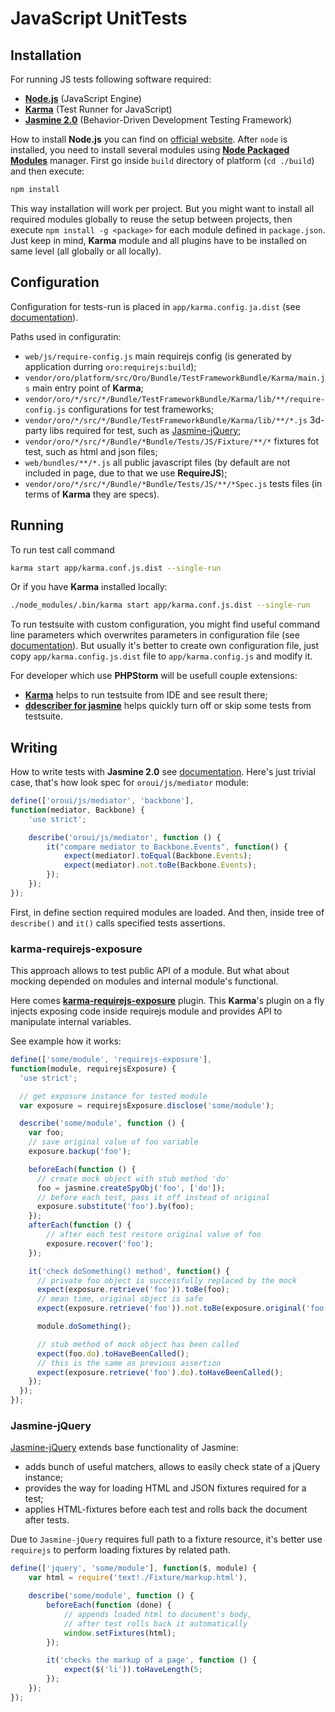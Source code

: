 # JavaScript UnitTests

## Installation
For running JS tests following software required:
 - **[Node.js]** (JavaScript Engine)
 - **[Karma]** (Test Runner for JavaScript)
 - **[Jasmine 2.0]** (Behavior-Driven Development Testing Framework)

How to install **Node.js** you can find on [official website](http://nodejs.org/download/). 
After `node` is installed, you need to install several modules using **[Node Packaged Modules](https://npmjs.org/)** manager.
First go inside `build` directory of platform (`cd ./build`) and then execute:

```bash
npm install
```

This way installation will work per project.
But you might want to install all required modules globally to reuse the setup between projects, then execute `npm install -g <package>` for each module defined in `package.json`.
Just keep in mind, **Karma** module and all plugins have to be installed on same level (all globally or all locally).

## Configuration
Configuration for tests-run is placed in `app/karma.config.ja.dist` (see [documentation](http://karma-runner.github.io/0.10/config/files.html)).

Paths used in configuratin:
- `web/js/require-config.js` main requirejs config (is generated by application durring `oro:requirejs:build`);
- `vendor/oro/platform/src/Oro/Bundle/TestFrameworkBundle/Karma/main.js` main entry point of **Karma**;
- `vendor/oro/*/src/*/Bundle/TestFrameworkBundle/Karma/lib/**/require-config.js` configurations for test frameworks;
- `vendor/oro/*/src/*/Bundle/TestFrameworkBundle/Karma/lib/**/*.js` 3d-party libs required for test, such as [Jasmine-jQuery];
- `vendor/oro/*/src/*/Bundle/*Bundle/Tests/JS/Fixture/**/*` fixtures fot test, such as html and json files;
- `web/bundles/**/*.js` all public javascript files (by default are not included in page, due to that we use **RequireJS**);
- `vendor/oro/*/src/*/Bundle/*Bundle/Tests/JS/**/*Spec.js` tests files (in terms of **Karma** they are specs).

## Running
To run test call command
```bash
karma start app/karma.conf.js.dist --single-run
```
Or if you have **Karma** installed locally:
```bash
./node_modules/.bin/karma start app/karma.conf.js.dist --single-run
```
To run testsuite with custom configuration, you might find useful command line parameters which overwrites parameters in configuration file (see [documentation](http://karma-runner.github.io/0.10/config/files.html)). But usually it's better to create own configuration file, just copy `app/karma.config.js.dist` file to `app/karma.config.js` and modify it.

For developer which use **PHPStorm** will be usefull couple extensions:
- **[Karma](http://plugins.jetbrains.com/plugin/7287)** helps to run testsuite from IDE and see result there; 
- **[ddescriber for jasmine](http://plugins.jetbrains.com/plugin/7233)** helps quickly turn off or skip some tests from testsuite.

## Writing
How to write tests with **Jasmine 2.0** see [documentation](http://jasmine.github.io/2.0/introduction.html).
Here's just trivial case, that's how look spec for `oroui/js/mediator` module:
```js
define(['oroui/js/mediator', 'backbone'],
function(mediator, Backbone) {
    'use strict';

    describe('oroui/js/mediator', function () {
        it("compare mediator to Backbone.Events", function() {
            expect(mediator).toEqual(Backbone.Events);
            expect(mediator).not.toBe(Backbone.Events);
        });
    });
});
```
First, in define section required modules are loaded. And then, inside tree of `describe()` and `it()` calls specified tests assertions.

### karma-requirejs-exposure
This approach allows to test public API of a module. But what about mocking depended on modules and internal module's functional.

Here comes **[karma-requirejs-exposure](https://github.com/laboro/karma-requirejs-exposure.git)** plugin. This **Karma**'s plugin on a fly injects exposing code inside requirejs module and provides API to manipulate internal variables.

See example how it works:
```js
define(['some/module', 'requirejs-exposure'],
function(module, requirejsExposure) {
  'use strict';

  // get exposure instance for tested module
  var exposure = requirejsExposure.disclose('some/module');

  describe('some/module', function () {
    var foo;
    // save original value of foo variable
    exposure.backup('foo');

    beforeEach(function () {
      // create mock object with stub method 'do'
      foo = jasmine.createSpyObj('foo', ['do']);
      // before each test, pass it off instead of original
      exposure.substitute('foo').by(foo);
    });
    afterEach(function () {
        // after each test restore original value of foo
        exposure.recover('foo');
    });

    it('check doSomething() method', function() {
      // private foo object is successfully replaced by the mock
      expect(exposure.retrieve('foo')).toBe(foo);
      // mean time, original object is safe
      expect(exposure.retrieve('foo')).not.toBe(exposure.original('foo'));

      module.doSomething();

      // stub method of mock object has been called
      expect(foo.do).toHaveBeenCalled();
      // this is the same as previous assertion
      expect(exposure.retrieve('foo').do).toHaveBeenCalled();
    });
  });
});
```

### Jasmine-jQuery
[Jasmine-jQuery] extends base functionality of Jasmine:

 - adds bunch of useful matchers, allows to easily check state of a jQuery instance;
 - provides the way for loading HTML and JSON fixtures required for a test;
 - applies HTML-fixtures before each test and rolls back the document after tests.

Due to `Jasmine-jQuery` requires full path to a fixture resource, it's better use `requirejs` to perform loading fixtures by related path.

```js
define(['jquery', 'some/module'], function($, module) {
    var html = require('text!./Fixture/markup.html'),

    describe('some/module', function () {
        beforeEach(function (done) {
            // appends loaded html to document's body,
            // after test rolls back it automatically
            window.setFixtures(html);
        });

        it('checks the markup of a page', function () {
            expect($('li')).toHaveLength(5;
        });
    });
});
```

[Node.js]: <http://nodejs.org/>
[Karma]: <http://karma-runner.github.io/>
[Jasmine 2.0]: <http://jasmine.github.io/2.0/introduction.html>
[Jasmine-jQuery]: <https://github.com/velesin/jasmine-jquery>
